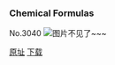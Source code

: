 ### Chemical Formulas
No.3040
![图片不见了~~~](https://imgs.xkcd.com/comics/chemical_formulas.png)

[原址](https://xkcd.com//3040) [下载](https://imgs.xkcd.com/comics/chemical_formulas.png)

